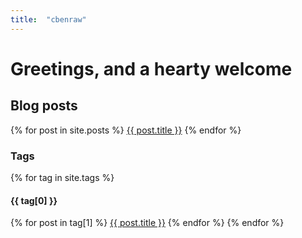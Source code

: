 ```yaml
---
title:  "cbenraw"
---
```


# Greetings, and a hearty welcome

## Blog posts

{% for post in site.posts %}
    <a href="{{ post.url }}">{{ post.title }}</a>
{% endfor %}

### Tags

{% for tag in site.tags %}
  <h4>{{ tag[0] }}</h4>
    {% for post in tag[1] %}
      <a href="{{ post.url }}">{{ post.title }}</a>
    {% endfor %}
{% endfor %}